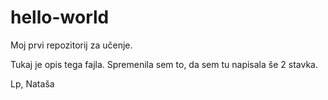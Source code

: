 hello-world
===========

Moj prvi repozitorij za učenje.

Tukaj je opis tega fajla. Spremenila sem to, da sem tu napisala še 2 stavka.

Lp,
Nataša
